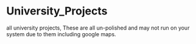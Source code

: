 University_Projects
===================

all university projects, These are all un-polished and may not run on your system due to them including google maps.
